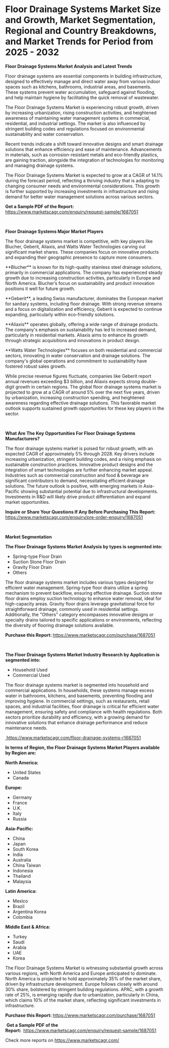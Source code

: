 <p><h1>Floor Drainage Systems Market Size and Growth, Market Segmentation, Regional and Country Breakdowns, and Market Trends for Period from 2025 -  2032</h1></p><p><strong>Floor Drainage Systems Market Analysis and Latest Trends</strong></p>
<p><p>Floor drainage systems are essential components in building infrastructure, designed to effectively manage and direct water away from various indoor spaces such as kitchens, bathrooms, industrial areas, and basements. These systems prevent water accumulation, safeguard against flooding, and help maintain hygiene by facilitating the quick removal of wastewater.</p><p>The Floor Drainage Systems Market is experiencing robust growth, driven by increasing urbanization, rising construction activities, and heightened awareness of maintaining water management systems in commercial, residential, and industrial settings. The market is also influenced by stringent building codes and regulations focused on environmental sustainability and water conservation.</p><p>Recent trends indicate a shift toward innovative designs and smart drainage solutions that enhance efficiency and ease of maintenance. Advancements in materials, such as corrosion-resistant metals and eco-friendly plastics, are gaining traction, alongside the integration of technologies for monitoring and managing drainage systems. </p><p>The Floor Drainage Systems Market is expected to grow at a CAGR of 14.1% during the forecast period, reflecting a thriving industry that is adapting to changing consumer needs and environmental considerations. This growth is further supported by increasing investments in infrastructure and rising demand for better water management solutions across various sectors.</p></p>
<p><strong>Get a Sample PDF of the Report:&nbsp;</strong> <a href="https://www.marketscagr.com/enquiry/request-sample/1687051?utm_campaign=3344&utm_medium=2&utm_source=Github&utm_content=ia&utm_term=26032025&utm_id=floor-drainage-systems">https://www.marketscagr.com/enquiry/request-sample/1687051</a></p>
<p>&nbsp;</p>
<p><strong>Floor Drainage Systems Major Market Players</strong></p>
<p><p>The floor drainage systems market is competitive, with key players like Blucher, Geberit, Aliaxis, and Watts Water Technologies carving out significant market shares. These companies focus on innovative products and expanding their geographic presence to capture more consumers.</p><p>**Blucher** is known for its high-quality stainless steel drainage solutions, primarily in commercial applications. The company has experienced steady growth due to increasing construction activities, particularly in Europe and North America. Blucher’s focus on sustainability and product innovation positions it well for future growth.</p><p>**Geberit**, a leading Swiss manufacturer, dominates the European market for sanitary systems, including floor drainage. With strong revenue streams and a focus on digitalization and efficiency, Geberit is expected to continue expanding, particularly within eco-friendly solutions. </p><p>**Aliaxis** operates globally, offering a wide range of drainage products. The company's emphasis on sustainability has led to increased demand, particularly in residential markets. Aliaxis aims to enhance its growth through strategic acquisitions and innovations in product design. </p><p>**Watts Water Technologies** focuses on both residential and commercial sectors, innovating in water conservation and drainage solutions. The company's global operations and commitment to sustainability have fostered robust sales growth.</p><p>While precise revenue figures fluctuate, companies like Geberit report annual revenues exceeding $3 billion, and Aliaxis expects strong double-digit growth in certain regions. The global floor drainage systems market is projected to grow at a CAGR of around 5% over the next five years, driven by urbanization, increasing construction spending, and heightened awareness regarding effective drainage solutions. This favorable market outlook supports sustained growth opportunities for these key players in the sector.</p></p>
<p>&nbsp;</p>
<p><strong>What Are The Key Opportunities For Floor Drainage Systems Manufacturers?</strong></p>
<p><p>The floor drainage systems market is poised for robust growth, with an expected CAGR of approximately 5% through 2028. Key drivers include increasing urbanization, stringent building codes, and a rising emphasis on sustainable construction practices. Innovative product designs and the integration of smart technologies are further enhancing market appeal. Industries such as commercial construction and food & beverage are significant contributors to demand, necessitating efficient drainage solutions. The future outlook is positive, with emerging markets in Asia-Pacific showing substantial potential due to infrastructural developments. Investments in R&D will likely drive product differentiation and expand market opportunities.</p></p>
<p><strong>Inquire or Share Your Questions If Any Before Purchasing This Report:</strong> <a href="https://www.marketscagr.com/enquiry/pre-order-enquiry/1687051?utm_campaign=3344&utm_medium=2&utm_source=Github&utm_content=ia&utm_term=26032025&utm_id=floor-drainage-systems">https://www.marketscagr.com/enquiry/pre-order-enquiry/1687051</a></p>
<p>&nbsp;</p>
<p><strong>Market Segmentation</strong></p>
<p><strong>The Floor Drainage Systems Market Analysis by types is segmented into:</strong></p>
<p><ul><li>Spring-type Floor Drain</li><li>Suction Stone Floor Drain</li><li>Gravity Floor Drain</li><li>Others</li></ul></p>
<p><p>The floor drainage systems market includes various types designed for efficient water management. Spring-type floor drains utilize a spring mechanism to prevent backflow, ensuring effective drainage. Suction stone floor drains employ suction technology to enhance water removal, ideal for high-capacity areas. Gravity floor drains leverage gravitational force for straightforward drainage, commonly used in residential settings. Additionally, the "Others" category encompasses innovative designs or specialty drains tailored to specific applications or environments, reflecting the diversity of flooring drainage solutions available.</p></p>
<p><strong>Purchase this Report:&nbsp;</strong><a href="https://www.marketscagr.com/purchase/1687051?utm_campaign=3344&utm_medium=2&utm_source=Github&utm_content=ia&utm_term=26032025&utm_id=floor-drainage-systems">https://www.marketscagr.com/purchase/1687051</a></p>
<p>&nbsp;</p>
<p><strong>The Floor Drainage Systems Market Industry Research by Application is segmented into:</strong></p>
<p><ul><li>Household Used</li><li>Commercial Used</li></ul></p>
<p><p>The floor drainage systems market is segmented into household and commercial applications. In households, these systems manage excess water in bathrooms, kitchens, and basements, preventing flooding and improving hygiene. In commercial settings, such as restaurants, retail spaces, and industrial facilities, floor drainage is critical for efficient water management, ensuring safety and compliance with health regulations. Both sectors prioritize durability and efficiency, with a growing demand for innovative solutions that enhance drainage performance and reduce maintenance needs.</p></p>
<p><a href="https://www.marketscagr.com/floor-drainage-systems-r1687051?utm_campaign=3344&utm_medium=2&utm_source=Github&utm_content=ia&utm_term=26032025&utm_id=floor-drainage-systems">&nbsp;https://www.marketscagr.com/floor-drainage-systems-r1687051</a></p>
<p><strong>In terms of Region, the Floor Drainage Systems Market Players available by Region are:</strong></p>
<p>
    <p> <strong> North America: </strong>
        <ul>
            <li>United States</li>
            <li>Canada</li>
        </ul>
        </p> 
    <p> <strong> Europe: </strong>
        <ul>
            <li>Germany</li>
            <li>France</li>
            <li>U.K.</li>
            <li>Italy</li>
            <li>Russia</li>
        </ul>
        </p> 
    <p> <strong> Asia-Pacific: </strong>
        <ul>
            <li>China</li>
            <li>Japan</li>
            <li>South Korea</li>
            <li>India</li>
            <li>Australia</li>
            <li>China Taiwan</li>
            <li>Indonesia</li>
            <li>Thailand</li>
            <li>Malaysia</li>
        </ul>
        </p> 
    <p> <strong> Latin America: </strong>
        <ul>
            <li>Mexico</li>
            <li>Brazil</li>
            <li>Argentina Korea</li>
            <li>Colombia</li>
        </ul>
        </p> 
    <p> <strong> Middle East & Africa: </strong>
        <ul>
            <li>Turkey</li>
            <li>Saudi</li>
            <li>Arabia</li>
            <li>UAE</li>
            <li>Korea</li>
        </ul>
    </p>
    </p>
<p><p>The Floor Drainage Systems Market is witnessing substantial growth across various regions, with North America and Europe anticipated to dominate. North America is projected to hold approximately 35% of the market share, driven by infrastructure development. Europe follows closely with around 30% share, bolstered by stringent building regulations. APAC, with a growth rate of 25%, is emerging rapidly due to urbanization, particularly in China, which claims 10% of the market share, reflecting significant investments in infrastructure.</p></p>
<p><strong>Purchase this Report: </strong><a href="https://www.marketscagr.com/purchase/1687051?utm_campaign=3344&utm_medium=2&utm_source=Github&utm_content=ia&utm_term=26032025&utm_id=floor-drainage-systems">https://www.marketscagr.com/purchase/1687051</a></p>
<p>&nbsp;<strong>Get a Sample PDF of the Report:&nbsp;&nbsp;</strong><a href="https://www.marketscagr.com/enquiry/request-sample/1687051?utm_campaign=3344&utm_medium=2&utm_source=Github&utm_content=ia&utm_term=26032025&utm_id=floor-drainage-systems">https://www.marketscagr.com/enquiry/request-sample/1687051</a></p>
<p><strong></strong></p>
<p>Check more reports on <a href="https://www.marketscagr.com/?utm_campaign=3344&utm_medium=2&utm_source=Github&utm_content=ia&utm_term=26032025&utm_id=floor-drainage-systems">https://www.marketscagr.com/</a></p>